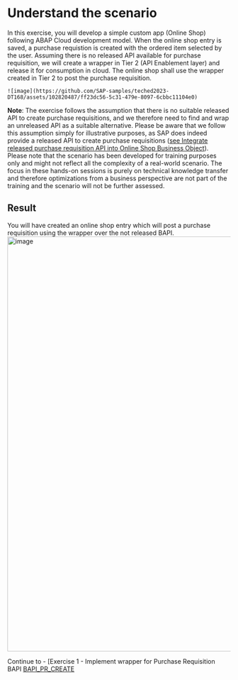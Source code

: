 # Understand the scenario

In this exercise,  you will develop a simple custom app (Online Shop) following ABAP Cloud development model. When the online shop entry is saved, a purchase requistion is created with the ordered item selected by the user. 
Assuming there is no released API available for purchase requisition, we will create a wrapper in Tier 2 (API Enablement layer) and release it for consumption in cloud. The online shop shall use the wrapper created in Tier 2 to post the purchase requisition.

    ![image](https://github.com/SAP-samples/teched2023-DT168/assets/102820487/ff23dc56-5c31-479e-8097-6cbbc11104e0)


<b>Note</b>:
The exercise follows the assumption that there is no suitable released API to create purchase requisitions, and we therefore need to find and wrap an unreleased API as a suitable alternative. Please be aware that we follow this assumption simply for illustrative purposes, as SAP does indeed provide a released API to create purchase requisitions (<a href="https://developers.sap.com/tutorials/abap-s4hanacloud-purchasereq-integrate-api.html">see Integrate released purchase requisition API into Online Shop Business Object</a>).                                                                        
Please note that the scenario has been developed for training purposes only and might not reflect all the complexity of a real-world scenario. The focus in these hands-on sessions is purely on technical knowledge transfer and therefore optimizations from a business perspective are not part of the training and the scenario will not be further assessed. 

## Result
You will have created an online shop entry which will post a purchase requisition using the wrapper over the not released BAPI.
<img width="935" alt="image" src="https://github.com/SAP-samples/teched2023-DT168/assets/102820487/3b42cc3f-1fd8-41d2-be83-e6682d17c295">

Continue to - [Exercise 1 - Implement wrapper for Purchase Requisition BAPI [BAPI_PR_CREATE](../ex1/README.md)
